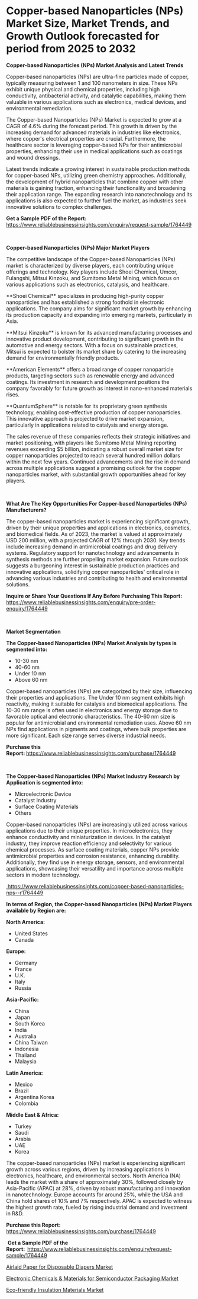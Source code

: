 <p><h1>Copper-based Nanoparticles (NPs) Market Size, Market Trends, and Growth Outlook forecasted for period from 2025 to 2032</h1></p><p><strong>Copper-based Nanoparticles (NPs) Market Analysis and Latest Trends</strong></p>
<p><p>Copper-based nanoparticles (NPs) are ultra-fine particles made of copper, typically measuring between 1 and 100 nanometers in size. These NPs exhibit unique physical and chemical properties, including high conductivity, antibacterial activity, and catalytic capabilities, making them valuable in various applications such as electronics, medical devices, and environmental remediation.</p><p>The Copper-based Nanoparticles (NPs) Market is expected to grow at a CAGR of 4.6% during the forecast period. This growth is driven by the increasing demand for advanced materials in industries like electronics, where copper's electrical properties are crucial. Furthermore, the healthcare sector is leveraging copper-based NPs for their antimicrobial properties, enhancing their use in medical applications such as coatings and wound dressings.</p><p>Latest trends indicate a growing interest in sustainable production methods for copper-based NPs, utilizing green chemistry approaches. Additionally, the development of hybrid nanoparticles that combine copper with other materials is gaining traction, enhancing their functionality and broadening their application range. The expanding research into nanotechnology and its applications is also expected to further fuel the market, as industries seek innovative solutions to complex challenges.</p></p>
<p><strong>Get a Sample PDF of the Report:&nbsp;</strong> <a href="https://www.reliablebusinessinsights.com/enquiry/request-sample/1764449?utm_campaign=113&utm_medium=2&utm_source=Github&utm_content=ia&utm_term=02022025&utm_id=copper-based-nanoparticles-nps">https://www.reliablebusinessinsights.com/enquiry/request-sample/1764449</a></p>
<p>&nbsp;</p>
<p><strong>Copper-based Nanoparticles (NPs) Major Market Players</strong></p>
<p><p>The competitive landscape of the Copper-based Nanoparticles (NPs) market is characterized by diverse players, each contributing unique offerings and technology. Key players include Shoei Chemical, Umcor, Fulangshi, Mitsui Kinzoku, and Sumitomo Metal Mining, which focus on various applications such as electronics, catalysis, and healthcare.</p><p>**Shoei Chemical** specializes in producing high-purity copper nanoparticles and has established a strong foothold in electronic applications. The company aims for significant market growth by enhancing its production capacity and expanding into emerging markets, particularly in Asia.</p><p>**Mitsui Kinzoku** is known for its advanced manufacturing processes and innovative product development, contributing to significant growth in the automotive and energy sectors. With a focus on sustainable practices, Mitsui is expected to bolster its market share by catering to the increasing demand for environmentally friendly products.</p><p>**American Elements** offers a broad range of copper nanoparticle products, targeting sectors such as renewable energy and advanced coatings. Its investment in research and development positions the company favorably for future growth as interest in nano-enhanced materials rises.</p><p>**QuantumSphere** is notable for its proprietary green synthesis technology, enabling cost-effective production of copper nanoparticles. This innovative approach is projected to drive market expansion, particularly in applications related to catalysis and energy storage.</p><p>The sales revenue of these companies reflects their strategic initiatives and market positioning, with players like Sumitomo Metal Mining reporting revenues exceeding $5 billion, indicating a robust overall market size for copper nanoparticles projected to reach several hundred million dollars within the next few years. Continued advancements and the rise in demand across multiple applications suggest a promising outlook for the copper nanoparticles market, with substantial growth opportunities ahead for key players.</p></p>
<p>&nbsp;</p>
<p><strong>What Are The Key Opportunities For Copper-based Nanoparticles (NPs) Manufacturers?</strong></p>
<p><p>The copper-based nanoparticles market is experiencing significant growth, driven by their unique properties and applications in electronics, cosmetics, and biomedical fields. As of 2023, the market is valued at approximately USD 200 million, with a projected CAGR of 12% through 2030. Key trends include increasing demand in antimicrobial coatings and drug delivery systems. Regulatory support for nanotechnology and advancements in synthesis methods are further propelling market expansion. Future outlook suggests a burgeoning interest in sustainable production practices and innovative applications, solidifying copper nanoparticles' critical role in advancing various industries and contributing to health and environmental solutions.</p></p>
<p><strong>Inquire or Share Your Questions If Any Before Purchasing This Report:</strong> <a href="https://www.reliablebusinessinsights.com/enquiry/pre-order-enquiry/1764449?utm_campaign=113&utm_medium=2&utm_source=Github&utm_content=ia&utm_term=02022025&utm_id=copper-based-nanoparticles-nps">https://www.reliablebusinessinsights.com/enquiry/pre-order-enquiry/1764449</a></p>
<p>&nbsp;</p>
<p><strong>Market Segmentation</strong></p>
<p><strong>The Copper-based Nanoparticles (NPs) Market Analysis by types is segmented into:</strong></p>
<p><ul><li>10-30 nm</li><li>40-60 nm</li><li>Under 10 nm</li><li>Above 60 nm</li></ul></p>
<p><p>Copper-based nanoparticles (NPs) are categorized by their size, influencing their properties and applications. The Under 10 nm segment exhibits high reactivity, making it suitable for catalysis and biomedical applications. The 10-30 nm range is often used in electronics and energy storage due to favorable optical and electronic characteristics. The 40-60 nm size is popular for antimicrobial and environmental remediation uses. Above 60 nm NPs find applications in pigments and coatings, where bulk properties are more significant. Each size range serves diverse industrial needs.</p></p>
<p><strong>Purchase this Report:&nbsp;</strong><a href="https://www.reliablebusinessinsights.com/purchase/1764449?utm_campaign=113&utm_medium=2&utm_source=Github&utm_content=ia&utm_term=02022025&utm_id=copper-based-nanoparticles-nps">https://www.reliablebusinessinsights.com/purchase/1764449</a></p>
<p>&nbsp;</p>
<p><strong>The Copper-based Nanoparticles (NPs) Market Industry Research by Application is segmented into:</strong></p>
<p><ul><li>Microelectronic Device</li><li>Catalyst Industry</li><li>Surface Coating Materials</li><li>Others</li></ul></p>
<p><p>Copper-based nanoparticles (NPs) are increasingly utilized across various applications due to their unique properties. In microelectronics, they enhance conductivity and miniaturization in devices. In the catalyst industry, they improve reaction efficiency and selectivity for various chemical processes. As surface coating materials, copper NPs provide antimicrobial properties and corrosion resistance, enhancing durability. Additionally, they find use in energy storage, sensors, and environmental applications, showcasing their versatility and importance across multiple sectors in modern technology.</p></p>
<p><a href="https://www.reliablebusinessinsights.com/copper-based-nanoparticles-nps--r1764449?utm_campaign=113&utm_medium=2&utm_source=Github&utm_content=ia&utm_term=02022025&utm_id=copper-based-nanoparticles-nps">&nbsp;https://www.reliablebusinessinsights.com/copper-based-nanoparticles-nps--r1764449</a></p>
<p><strong>In terms of Region, the Copper-based Nanoparticles (NPs) Market Players available by Region are:</strong></p>
<p>
    <p> <strong> North America: </strong>
        <ul>
            <li>United States</li>
            <li>Canada</li>
        </ul>
        </p> 
    <p> <strong> Europe: </strong>
        <ul>
            <li>Germany</li>
            <li>France</li>
            <li>U.K.</li>
            <li>Italy</li>
            <li>Russia</li>
        </ul>
        </p> 
    <p> <strong> Asia-Pacific: </strong>
        <ul>
            <li>China</li>
            <li>Japan</li>
            <li>South Korea</li>
            <li>India</li>
            <li>Australia</li>
            <li>China Taiwan</li>
            <li>Indonesia</li>
            <li>Thailand</li>
            <li>Malaysia</li>
        </ul>
        </p> 
    <p> <strong> Latin America: </strong>
        <ul>
            <li>Mexico</li>
            <li>Brazil</li>
            <li>Argentina Korea</li>
            <li>Colombia</li>
        </ul>
        </p> 
    <p> <strong> Middle East & Africa: </strong>
        <ul>
            <li>Turkey</li>
            <li>Saudi</li>
            <li>Arabia</li>
            <li>UAE</li>
            <li>Korea</li>
        </ul>
    </p>
    </p>
<p><p>The copper-based nanoparticles (NPs) market is experiencing significant growth across various regions, driven by increasing applications in electronics, healthcare, and environmental sectors. North America (NA) leads the market with a share of approximately 30%, followed closely by Asia-Pacific (APAC) at 28%, driven by robust manufacturing and innovation in nanotechnology. Europe accounts for around 25%, while the USA and China hold shares of 10% and 7% respectively. APAC is expected to witness the highest growth rate, fueled by rising industrial demand and investment in R&D.</p></p>
<p><strong>Purchase this Report: </strong><a href="https://www.reliablebusinessinsights.com/purchase/1764449?utm_campaign=113&utm_medium=2&utm_source=Github&utm_content=ia&utm_term=02022025&utm_id=copper-based-nanoparticles-nps">https://www.reliablebusinessinsights.com/purchase/1764449</a></p>
<p>&nbsp;<strong>Get a Sample PDF of the Report:&nbsp;&nbsp;</strong><a href="https://www.reliablebusinessinsights.com/enquiry/request-sample/1764449?utm_campaign=113&utm_medium=2&utm_source=Github&utm_content=ia&utm_term=02022025&utm_id=copper-based-nanoparticles-nps">https://www.reliablebusinessinsights.com/enquiry/request-sample/1764449</a></p>
<p><strong></strong></p>
<p><p><a href="https://github.com/zanoligarav/Market-Research-Report-List-1/blob/main/airlaid-paper-for-disposable-diapers-market.md?utm_campaign=113&utm_medium=2&utm_source=Github&utm_content=ia&utm_term=02022025&utm_id=copper-based-nanoparticles-nps">Airlaid Paper for Disposable Diapers Market</a></p><p><a href="https://github.com/deyniphytic/Market-Research-Report-List-1/blob/main/electronic-chemicals-materials-for-semiconductor-packaging-market.md?utm_campaign=113&utm_medium=2&utm_source=Github&utm_content=ia&utm_term=02022025&utm_id=copper-based-nanoparticles-nps">Electronic Chemicals & Materials for Semiconductor Packaging Market</a></p><p><a href="https://github.com/haaszgettre6/Market-Research-Report-List-1/blob/main/eco-friendly-insulation-materials-market.md?utm_campaign=113&utm_medium=2&utm_source=Github&utm_content=ia&utm_term=02022025&utm_id=copper-based-nanoparticles-nps">Eco-friendly Insulation Materials Market</a></p></p>